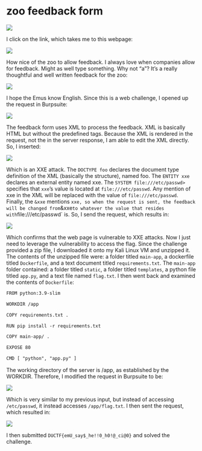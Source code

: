 # zoo feedback form

![](../images/zoo-feedback-form-part-1.png)

I click on the link, which takes me to this webpage:

![](../images/zoo-feedback-form-part-2.png)

How nice of the zoo to allow feedback. I always love when companies allow for feedback. Might as well type something. Why not “a”? It’s a really thoughtful and well written feedback for the zoo:

![](../images/zoo-feedback-form-part-3.png)

I hope the Emus know English. Since this is a web challenge, I opened up the request in Burpsuite:

![](../images/zoo-feedback-form-part-4.png)

The feedback form uses XML to process the feedback. XML is basically HTML but without the predefined tags. Because the XML is rendered in the request, not the in the server response, I am able to edit the XML directly. So, I inserted:

![](../images/zoo-feedback-form-part-5.png)

Which is an XXE attack. The `DOCTYPE foo` declares the document type definition of the XML (basically the structure), named foo. The `ENTITY xxe` declares an external entity named xxe. The `SYSTEM file:///etc/passwd>`  specifies that `xxe`’s value is located at `file:///etc/passwd`. Any mention of xxe in the XML will be replaced with the value of `file:///etc/passwd`.  Finally, the `&xxe` mentions ` xxe, so when the request is sent, the feedback will be changed from `&xxe` to whatever the value that resides with `file:///etc/passwd` is. So, I send the request, which results in:

![](../images/zoo-feedback-form-part-6.png)

Which confirms that the web page is vulnerable to XXE attacks. Now I just need to leverage the vulnerability to access the flag. Since the challenge provided a zip file, I downloaded it onto my Kali Linux VM and unzipped it. The contents of the unzipped file were: a folder titled `main-app`, a dockerfile titled `Dockerfile`, and a text document titled `requirements.txt`. The `main-app` folder contained: a folder titled `static`, a folder titled `templates`, a python file titled `app.py`, and a text file named `flag.txt`. I then went back and examined the contents of `Dockerfile`:

```txt
FROM python:3.9-slim

WORKDIR /app

COPY requirements.txt .

RUN pip install -r requirements.txt

COPY main-app/ .

EXPOSE 80

CMD [ "python", "app.py" ]
```

The working directory of the server is /app, as established by the WORKDIR. Therefore, I modified the request in Burpsuite to be:

![](../images/zoo-feedback-form-part-7.png)

Which is very similar to my previous input, but instead of accessing `/etc/passwd`, it instead accesses `/app/flag.txt`. I then sent the request, which resulted in:

![](../images/zoo-feedback-form-part-8.png)

I then submitted `DUCTF{emU_say$_he!!0_h0!@_ci@0}` and solved the challenge.
